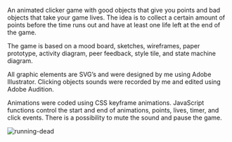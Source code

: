 An animated clicker game with good objects that give you points and bad objects that take your game lives. The idea is to collect a certain amount of points before the time runs out and have at least one life left at the end of the game.

The game is based on a mood board, sketches, wireframes, paper prototype, activity diagram, peer feedback, style tile, and state machine diagram.

All graphic elements are SVG’s and were designed by me using Adobe Illustrator. Clicking objects sounds were recorded by me and edited using Adobe Audition. 

Animations were coded using CSS keyframe animations. JavaScript functions control the start and end of animations, points, lives, timer, and click events. There is a possibility to mute the sound and pause the game.

![running-dead](https://user-images.githubusercontent.com/78381060/141848537-87731ddb-36b4-4fd1-8abb-5d93dfce3128.jpg)

